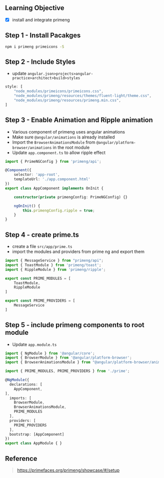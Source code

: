 ## Learning Objective
- [x] install and integrate primeng

## Step 1 - Install Pacakges
```sh
npm i primeng primeicons -S
```

## Step 2 - Include Styles
- update `angular.json>projects>angular-practice>architect>build>styles`
```ts
style: [
    "node_modules/primeicons/primeicons.css",
    "node_modules/primeng/resources/themes/fluent-light/theme.css",
    "node_modules/primeng/resources/primeng.min.css",
]
```

## Step 3 - Enable Animation and Ripple animation
- Various component of primeng uses angular animations
- Make sure `@angular/animations` is already installed
- Import the `BrowserAnimationsModule` from `@angular/platform-browser/animations` in the root module
- Update `app.component.ts` to allow ripple effect

```ts
import { PrimeNGConfig } from 'primeng/api';

@Component({
    selector: 'app-root',
    templateUrl: './app.component.html'
})
export class AppComponent implements OnInit {

    constructor(private primengConfig: PrimeNGConfig) {}

    ngOnInit() {
        this.primengConfig.ripple = true;
    }
}
```

## Step 4 - create prime.ts
- create a file `src/app/prime.ts`
- import the modules and providers from prime ng and export them 
```ts
import { MessageService } from "primeng/api";
import { ToastModule } from 'primeng/toast';
import { RippleModule } from 'primeng/ripple';

export const PRIME_MODULES = [
    ToastModule,
    RippleModule
]

export const PRIME_PROVIDERS = [
    MessageService
]
```

## Step 5 - include primeng components to root module
- Update `app.module.ts` 
```ts
import { NgModule } from '@angular/core';
import { BrowserModule } from '@angular/platform-browser';
import { BrowserAnimationsModule } from "@angular/platform-browser/animations";

import { PRIME_MODULES, PRIME_PROVIDERS } from './prime';

@NgModule({
  declarations: [
    AppComponent,
],
  imports: [
    BrowserModule,
    BrowserAnimationsModule,
    PRIME_MODULES
  ],
  providers: [
    PRIME_PROVIDERS
  ],
  bootstrap: [AppComponent]
})
export class AppModule { }

```
## Reference
> https://primefaces.org/primeng/showcase/#/setup
